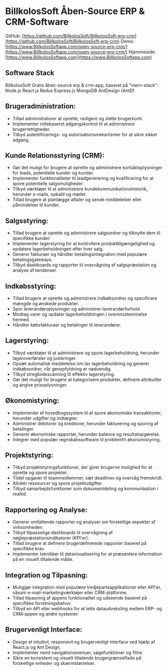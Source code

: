 # BillkolosSoft Åben-Source ERP & CRM-Software

GitHub: [https://github.com/BillkolosSoft/BillkolosSoft-erp-crm](https://github.com/BillkolosSoft/BillkolosSoft-erp-crm)
Demo: [https://www.BillkolosSoftapp.com/open-source-erp-crm/](https://www.BillkolosSoftapp.com/open-source-erp-crm/)
Hjemmeside: [https://www.BillkolosSoftapp.com](https://www.BillkolosSoftapp.com)

## Software Stack

BillkolosSoft Gratis åben-source erp & crm-app, baseret på "mern-stack": Node.js React.js Redux Express.js MongoDB AntDesign (AntD)

## Brugeradministration:

- Tillad administratorer at oprette, redigere og slette brugerkonti.
- Implementer rollebaseret adgangskontrol til at administrere brugerrettigheder.
- Tilbyd autentificerings- og autorisationsmekanismer for at sikre sikker adgang.

## Kunde Relationsstyring (CRM):

- Gør det muligt for brugere at oprette og administrere kontaktoplysninger for leads, potentielle kunder og kunder.
- Implementer funktionaliteter til leadgenerering og kvalificering for at spore potentielle salgsmuligheder.
- Tilbyd værktøjer til at administrere kundekommunikationshistorik, herunder e-mails, opkald og møder.
- Tillad brugere at planlægge aftaler og sende meddelelser eller påmindelser til kunder.

## Salgsstyring:

- Tillad brugere at oprette og administrere salgsordrer og tilknytte dem til specifikke kunder.
- Implementer lagerstyring for at kontrollere produkttilgængelighed og opdatere lagerbeholdningen efter hver salg.
- Generer fakturaer og håndter betalingsintegration med populære betalingsgateways.
- Tilbyd dashboards og rapporter til overvågning af salgspræstation og analyse af tendenser.

## Indkøbsstyring:

- Tillad brugere at oprette og administrere indkøbsordrer og specificere mængde og ønskede produkter.
- Spor leverandøroplysninger og administrer leverandørforhold.
- Modtag varer og opdater lagerbeholdningen i overensstemmelse hermed.
- Håndter købsfakturaer og betalinger til leverandører.

## Lagerstyring:

- Tilbyd værktøjer til at administrere og spore lagerbeholdning, herunder lageroverførsler og justeringer.
- Opsæt automatisk meddelelse om lav lagerbeholdning og generer indkøbsordrer, når genopfyldning er nødvendig.
- Tilbyd stregkodescanning til effektiv lagerstyring.
- Gør det muligt for brugere at kategorisere produkter, definere attributter og angive prisoplysninger.

## Økonomistyring:

- Implementer et hovedbogssystem til at spore økonomiske transaktioner, herunder udgifter og indtægter.
- Administrer debitorer og kreditorer, herunder fakturering og sporing af betalinger.
- Generer økonomiske rapporter, herunder balance og resultatopgørelse.
- Integrer med populær regnskabssoftware til problemfri økonomistyring.

## Projektstyring:

- Tilbyd projektstyringsfunktioner, der giver brugerne mulighed for at oprette og spore projekter.
- Tildel opgaver til teammedlemmer, sæt deadlines og overvåg fremskridt.
- Allokér ressourcer og spore projektudgifter.
- Tilbyd samarbejdsfunktioner som dokumentdeling og kommunikation i realtid.

## Rapportering og Analyse:

- Generer omfattende rapporter og analyser om forskellige aspekter af virksomheden.
- Tilbyd tilpasselige dashboards til overvågning af nøglepræstationsindikatorer (KPI'er).
- Tillad brugere at definere brugerdefinerede rapporter baseret på specifikke krav.
- Implementer teknikker til datavisualisering for at præsentere information på en visuelt tiltalende måde.

## Integration og Tilpasning:

- Muliggør integration med populære tredjepartsapplikationer eller API'er, såsom e-mail-marketingværktøjer eller CRM-platforme.
- Tillad tilpasning af appens funktionalitet og udseende baseret på specifikke forretningsbehov.
- Tilbyd en API eller webhooks for at lette dataudveksling mellem ERP- og CRM-appen og andre systemer.

## Brugervenligt Interface:

- Design et intuitivt, responsivt og brugervenligt interface ved hjælp af React.js og Ant Design.
- Implementer nemt navigationsmenuer, søgefunktioner og filtre.
- Sikre en konsistent og visuelt tiltalende brugergrænseflade på forskellige enheder og skærmstørrelser.